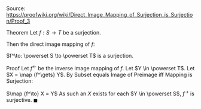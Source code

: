 # 

Source: https://proofwiki.org/wiki/Direct_Image_Mapping_of_Surjection_is_Surjection/Proof_3

Theorem
Let $f: S \to T$ be a surjection.

Then the direct image mapping of $f$:

$f^\to: \powerset S \to \powerset T$
is a surjection.


Proof
Let $f^\gets$ be the inverse image mapping of $f$.
Let $Y \in \powerset T$.
Let $X = \map {f^\gets} Y$.
By Subset equals Image of Preimage iff Mapping is Surjection:

$\map {f^\to} X = Y$
As such an $X$ exists for each $Y \in \powerset S$, $f^\to$ is surjective.
$\blacksquare$





